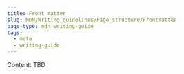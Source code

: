```yaml
---
title: Front matter
slug: MDN/Writing_guidelines/Page_structure/Frontmatter
page-type: mdn-writing-guide
tags:
  - meta
  - writing-guide
---
```


Content: TBD